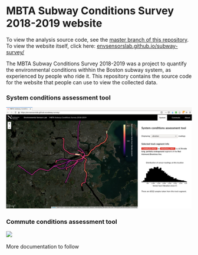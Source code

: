 # MBTA Subway Conditions Survey 2018-2019 website

To view the analysis source code, see the [master branch of this repository](https://github.com/envsensorslab/subway-survey/tree/master). To view the website itself, click here: [envsensorslab.github.io/subway-survey/](https://envsensorslab.github.io/subway-survey/)

The MBTA Subway Conditions Survey 2018-2019 was a project to quantify the environmental conditions withhin the Boston subway system, as experienced by people who ride it. This repository contains the source code for the website that people can use to view the collected data.

### System conditions assessment tool
![](img/system.png)

### Commute conditions assessment tool
![](img/comute.png)

More documentation to follow
